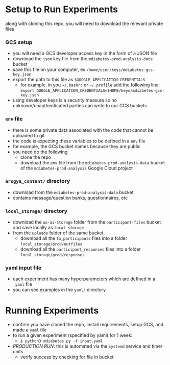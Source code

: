 # Setup to Run Experiments
along with cloning this repo, you will need to download the relevant private files

### GCS setup
- you will need a GCS developer access key in the form of a JSON file
- download the `json` key file from the `mdiabetes-prod-analysis-data` bucket
- save this file on your computer, ex `/home/user/keys/mdiabetes-gcs-key.json`
- export the path to this file as `$GOOGLE_APPLICATION_CREDENTIALS`
    - for example, in you `~/.bashrc` or `~/.profile` add the following line:
        `export GOOGLE_APPLICATION_CREDENTIALS=$HOME/keys/mdiabetes-gcs-key.json`
- using developer keys is a security measure so no unknown/unauthenticated parties can write to our GCS buckets

### `env` file
- there is some private data associated with the code that cannot be uploaded to git
- the code is expecting these variables to be defined in a `env` file
- for example, the GCS bucket names because they are public
- you need do the following
    - clone the repo
    - download the `env` file from the `mdiabetes-prod-analysis-data` bucket of the `mdiabetes-prod-analysis` Google Cloud project

### `arogya_content/` directory
- download from the `mdiabetes-prod-analysis-data` bucket
- contains message/question banks, questionnaires, etc

### `local_storage/` directory
- download the `uo-ai-storage` folder from the `participant-files` bucket and save locally as `local_storage`
- from the `uploads` folder of the same bucket, 
	- download all the `to_participants` files into a folder `local_storage/prod/outfiles`
	- download all the `participant_responses` files into a folder `local_storage/prod/responses`

### yaml input file
- each experiment has many hyperparameters which are defined in a `.yaml` file
- you can see examples in the `yaml/` directory

# Running Experiments
- confirm you have cloned the repo, install requirements, setup GCS, and made a `yaml` file
- to run a given experiment (specified by yaml) for 1 week:
    - `$ python3 mdiabetes.py -f input.yaml`
- *PRODUCTION RUN*: this is automated via the `systemd` service and timer units
    - verify success by checking for file in bucket
